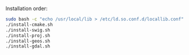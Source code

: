 
Installation order:

```bash
sudo bash -c "echo /usr/local/lib > /etc/ld.so.conf.d/locallib.conf"
./install-cmake.sh
./install-swig.sh
./install-proj.sh
./install-geos.sh
./install-gdal.sh
```
